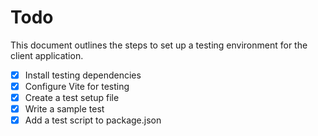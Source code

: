 # Todo

This document outlines the steps to set up a testing environment for the client application.

- [x] Install testing dependencies
- [x] Configure Vite for testing
- [x] Create a test setup file
- [x] Write a sample test
- [x] Add a test script to package.json